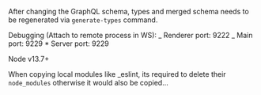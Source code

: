 After changing the GraphQL schema, types and merged schema needs to be regenerated via
`generate-types` command.

Debugging (Attach to remote process in WS):
_ Renderer port: 9222
_ Main port: 9229 \* Server port: 9229

Node v13.7+

When copying local modules like \_eslint, its required to delete their `node_modules` otherwise
it would also be copied...
